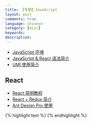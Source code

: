 ```yaml
---
title: 【专题】JavaScript
layout: post
comments: true
language: chinese
category: [misc]
keywords:
description:
---
```


<!-- more -->

<!--
![Git Logo]({{ site.url }}/images/misc/git-logo.jpg "Git Logo"){: .pull-center width="230" }
-->

* [JavaScript 环境](/post/javascript-environment-introduce.html)
* [JavaScript & React 语法简介](/post/javascript-react-syntax-introduce.html)
* [UMI 使用简介](/post/javascript-umi-introduce.html)

## React

* [React 简明教程](/post/react-practice-examples.html)
* [React + Redux 简介](/post/react-redux-introduce.html)
* [Ant Design Pro 使用](/post/react-antd-design-introduce.html)

{% highlight text %}
{% endhighlight %}
